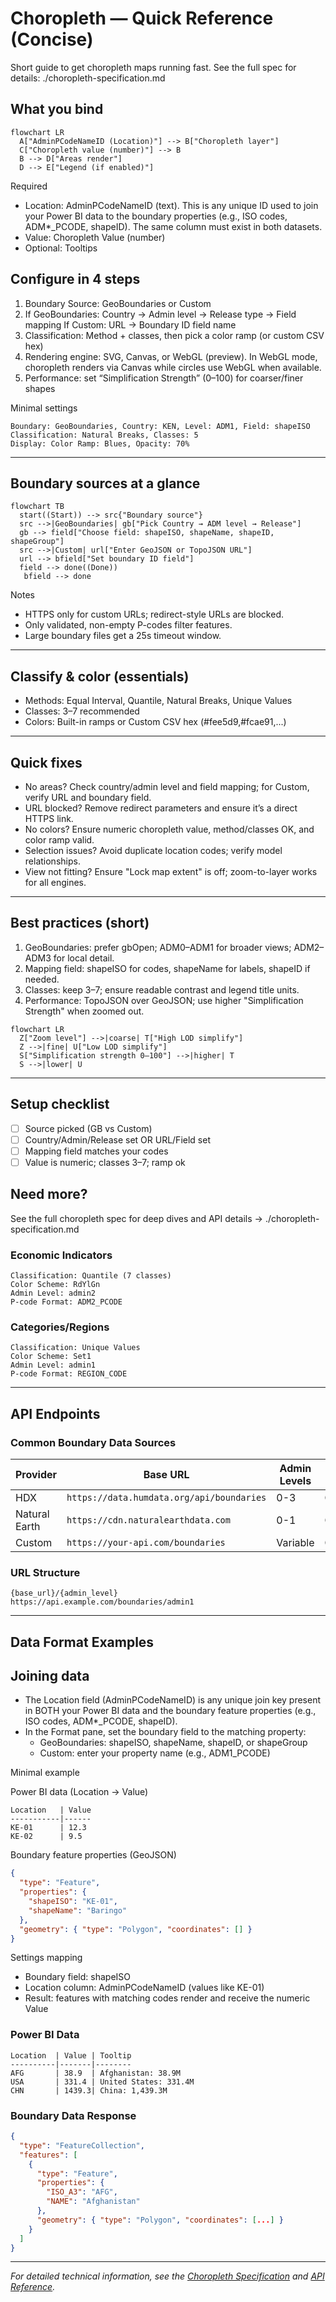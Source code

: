 # Choropleth — Quick Reference (Concise)

Short guide to get choropleth maps running fast. See the full spec for details: ./choropleth-specification.md

## What you bind

```mermaid
flowchart LR
  A["AdminPCodeNameID (Location)"] --> B["Choropleth layer"]
  C["Choropleth value (number)"] --> B
  B --> D["Areas render"]
  D --> E["Legend (if enabled)"]
```

Required
- Location: AdminPCodeNameID (text). This is any unique ID used to join your Power BI data to the boundary properties (e.g., ISO codes, ADM*_PCODE, shapeID). The same column must exist in both datasets.
- Value: Choropleth Value (number)
- Optional: Tooltips

## Configure in 4 steps
1) Boundary Source: GeoBoundaries or Custom
2) If GeoBoundaries: Country → Admin level → Release type → Field mapping
    If Custom: URL → Boundary ID field name
3) Classification: Method + classes, then pick a color ramp (or custom CSV hex)
4) Rendering engine: SVG, Canvas, or WebGL (preview). In WebGL mode, choropleth renders via Canvas while circles use WebGL when available.
5) Performance: set “Simplification Strength” (0–100) for coarser/finer shapes

Minimal settings
```
Boundary: GeoBoundaries, Country: KEN, Level: ADM1, Field: shapeISO
Classification: Natural Breaks, Classes: 5
Display: Color Ramp: Blues, Opacity: 70%
```

---

## Boundary sources at a glance

```mermaid
flowchart TB
  start((Start)) --> src{"Boundary source"}
  src -->|GeoBoundaries| gb["Pick Country → ADM level → Release"]
  gb --> field["Choose field: shapeISO, shapeName, shapeID, shapeGroup"]
  src -->|Custom| url["Enter GeoJSON or TopoJSON URL"]
  url --> bfield["Set boundary ID field"]
  field --> done((Done))
   bfield --> done
```

Notes
- HTTPS only for custom URLs; redirect-style URLs are blocked.
- Only validated, non-empty P-codes filter features.
- Large boundary files get a 25s timeout window.

---

## Classify & color (essentials)

- Methods: Equal Interval, Quantile, Natural Breaks, Unique Values
- Classes: 3–7 recommended
- Colors: Built-in ramps or Custom CSV hex (#fee5d9,#fcae91,...)

---

## Quick fixes
- No areas? Check country/admin level and field mapping; for Custom, verify URL and boundary field.
- URL blocked? Remove redirect parameters and ensure it’s a direct HTTPS link.
- No colors? Ensure numeric choropleth value, method/classes OK, and color ramp valid.
- Selection issues? Avoid duplicate location codes; verify model relationships.
- View not fitting? Ensure "Lock map extent" is off; zoom-to-layer works for all engines.

---

## Best practices (short)

1) GeoBoundaries: prefer gbOpen; ADM0–ADM1 for broader views; ADM2–ADM3 for local detail.
2) Mapping field: shapeISO for codes, shapeName for labels, shapeID if needed.
3) Classes: keep 3–7; ensure readable contrast and legend title units.
4) Performance: TopoJSON over GeoJSON; use higher "Simplification Strength" when zoomed out.

```mermaid
flowchart LR
  Z["Zoom level"] -->|coarse| T["High LOD simplify"]
  Z -->|fine| U["Low LOD simplify"]
  S["Simplification strength 0–100"] -->|higher| T
  S -->|lower| U
```

---

## Setup checklist

 - [ ] Source picked (GB vs Custom)
 - [ ] Country/Admin/Release set OR URL/Field set
 - [ ] Mapping field matches your codes
 - [ ] Value is numeric; classes 3–7; ramp ok

## Need more?
See the full choropleth spec for deep dives and API details → ./choropleth-specification.md

### Economic Indicators
```
Classification: Quantile (7 classes)
Color Scheme: RdYlGn
Admin Level: admin2
P-code Format: ADM2_PCODE
```

### Categories/Regions
```
Classification: Unique Values
Color Scheme: Set1
Admin Level: admin1
P-code Format: REGION_CODE
```

---

## API Endpoints

### Common Boundary Data Sources

| Provider | Base URL | Admin Levels | Format |
|----------|----------|--------------|--------|
| HDX | `https://data.humdata.org/api/boundaries` | 0-3 | GeoJSON |
| Natural Earth | `https://cdn.naturalearthdata.com` | 0-1 | GeoJSON |
| Custom | `https://your-api.com/boundaries` | Variable | GeoJSON |

### URL Structure
```
{base_url}/{admin_level}
https://api.example.com/boundaries/admin1
```

---

## Data Format Examples

## Joining data

- The Location field (AdminPCodeNameID) is any unique join key present in BOTH your Power BI data and the boundary feature properties (e.g., ISO codes, ADM*_PCODE, shapeID).
- In the Format pane, set the boundary field to the matching property:
  - GeoBoundaries: shapeISO, shapeName, shapeID, or shapeGroup
  - Custom: enter your property name (e.g., ADM1_PCODE)

Minimal example

Power BI data (Location → Value)
```
Location   | Value
-----------|------
KE-01      | 12.3
KE-02      | 9.5
```

Boundary feature properties (GeoJSON)
```json
{
  "type": "Feature",
  "properties": {
    "shapeISO": "KE-01",
    "shapeName": "Baringo"
  },
  "geometry": { "type": "Polygon", "coordinates": [] }
}
```

Settings mapping
- Boundary field: shapeISO
- Location column: AdminPCodeNameID (values like KE-01)
- Result: features with matching codes render and receive the numeric Value

### Power BI Data
```
Location  | Value | Tooltip
----------|-------|--------
AFG       | 38.9  | Afghanistan: 38.9M
USA       | 331.4 | United States: 331.4M
CHN       | 1439.3| China: 1,439.3M
```

### Boundary Data Response
```json
{
  "type": "FeatureCollection",
  "features": [
    {
      "type": "Feature",
      "properties": {
        "ISO_A3": "AFG",
        "NAME": "Afghanistan"
      },
      "geometry": { "type": "Polygon", "coordinates": [...] }
    }
  ]
}
```

---

*For detailed technical information, see the [Choropleth Specification](choropleth-specification.md) and [API Reference](api-reference.md).*
